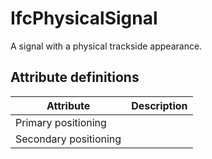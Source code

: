 IfcPhysicalSignal
=================
A signal with a physical trackside appearance.


Attribute definitions
---------------------
| Attribute             | Description   |
|-----------------------|---------------|
| Primary positioning   |               |
| Secondary positioning |               |

